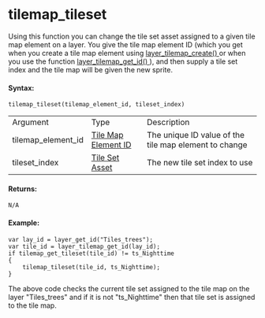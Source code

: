 # tilemap_tileset

Using this function you can change the tile set asset assigned to a
given tile map element on a layer. You give the tile map element ID
(which you get when you create a tile map element using [
layer_tilemap_create() ](layer_tilemap_create) or when you use the
function [ layer_tilemap_get_id() ](layer_tilemap_get_id) ), and
then supply a tile set index and the tile map will be given the new
sprite.

#### Syntax:

``` gml
tilemap_tileset(tilemap_element_id, tileset_index)
```

|                    |                                                                                                                                             |                                                       |
|--------------------|---------------------------------------------------------------------------------------------------------------------------------------------|-------------------------------------------------------|
| Argument           | Type                                                                                                                                        | Description                                           |
| tilemap_element_id |  [Tile Map Element ID](../../../../../../GameMaker_Language/GML_Reference/Asset_Management/Rooms/Tile_Map_Layers/layer_tilemap_get_id)  | The unique ID value of the tile map element to change |
| tileset_index      |  [Tile Set Asset](../../../../../../The_Asset_Editors/Tile_Sets)                                                                        | The new tile set index to use                         |

#### Returns:

``` gml
N/A
```

#### Example:

``` gml
var lay_id = layer_get_id("Tiles_trees");
var tile_id = layer_tilemap_get_id(lay_id);
if tilemap_get_tileset(tile_id) != ts_Nighttime
{
    tilemap_tileset(tile_id, ts_Nighttime);
}
```

The above code checks the current tile set assigned to the tile map on
the layer "Tiles_trees" and if it is not "ts_Nighttime" then that tile
set is assigned to the tile map.

